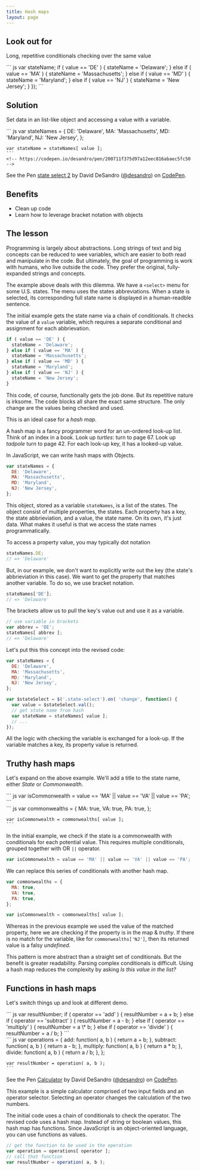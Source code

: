 ```yaml
---
title: Hash maps
layout: page
---
```


<div class="duo code-compare">
  <div class="duo__cell code-compare__nay">
    <h2>Look out for</h2>
    <p>Long, repetitive conditionals checking over the same value</p>
    ``` js
    var stateName;
      if ( value == 'DE' ) {
        stateName = 'Delaware';
      } else if ( value == 'MA' ) {
        stateName = 'Massachusetts';
      } else if ( value == 'MD' ) {
        stateName = 'Maryland';
      } else if ( value == 'NJ' ) {
        stateName = 'New Jersey';
      }
    });
    ```
    <!-- https://codepen.io/desandro/pen/e6366654a1566325c6c471adf2a9a2a2/ -->
  </div>
  <div class="duo__cell code-compare__yay">
    <h2>Solution</h2>
    <p>Set data in an list-like object and accessing a value with a variable.</p>
    ``` js
    var stateNames = {
      DE: 'Delaware',
      MA: 'Massachusetts',
      MD: 'Maryland',
      NJ: 'New Jersey',
    };

    var stateName = stateNames[ value ];
    ```
    <!-- https://codepen.io/desandro/pen/200711f375d97a12eec816abaec5fc50 -->
  </div>
</div>

<!-- html-in-md <div class="lesson-content"> -->

<p data-height="300" data-theme-id="dark" data-slug-hash="200711f375d97a12eec816abaec5fc50" data-default-tab="result" data-user="desandro" data-embed-version="2" data-pen-title="state select 2" class="codepen">See the Pen <a href="https://codepen.io/desandro/pen/200711f375d97a12eec816abaec5fc50/">state select 2</a> by David DeSandro (<a href="https://codepen.io/desandro">@desandro</a>) on <a href="https://codepen.io">CodePen</a>.</p>

## Benefits

+ Clean up code
+ Learn how to leverage bracket notation with objects

## The lesson

Programming is largely about abstractions. Long strings of text and big concepts can be reduced to wee variables, which are easier to both read and manipulate in the code. But ultimately, the goal of programming is work with humans, who live outside the code. They prefer the original, fully-expanded strings and concepts.

The example above deals with this dilemma. We have a `<select>` menu for some U.S. states. The menu uses the states abbreviations. When a state is selected, its corresponding full state name is displayed in a human-readble sentence.

The initial example gets the state name via a chain of conditionals. It checks the value of a `value` variable, which requires a separate conditional and assignment for each abbrievation.

``` js
if ( value == 'DE' ) {
  stateName = 'Delaware';
} else if ( value == 'MA' ) {
  stateName = 'Massachusetts';
} else if ( value == 'MD' ) {
  stateName = 'Maryland';
} else if ( value == 'NJ' ) {
  stateName = 'New Jersey';
}
```

This code, of course, functionally gets the job done. But its repetitive nature is irksome. The code blocks all share the exact same structure. The only change are the values being checked and used.

This is an ideal case for a _hash map_.

A hash map is a fancy programmer word for an un-ordered look-up list. Think of an index in a book. Look up _turtles_: turn to page 67. Look up _tadpole_ turn to page 42. For each look-up key, it has a looked-up value.

In JavaScript, we can write hash maps with Objects.

``` js
var stateNames = {
  DE: 'Delaware',
  MA: 'Massachusetts',
  MD: 'Maryland',
  NJ: 'New Jersey',
};
```

This object, stored as a variable `stateNames`, is a list of the states. The object consist of multiple properties, the states. Each property has a key, the state abbrieviation, and a value, the state name. On its own, it's just data. What makes it useful is that we access the state names programmatically.

To access a property value, you may typically dot notation

``` js
stateNames.DE;
// => 'Delaware'
```

But, in our example, we don't want to explicitly write out the key (the state's abbrieviation in this case). We want to get the property that matches another variable. To do so, we use bracket notation.

``` js
stateNames['DE'];
// => 'Delaware'
```

The brackets allow us to pull the key's value out and use it as a variable.

``` js
// use variable in brackets
var abbrev = 'DE';
stateNames[ abbrev ];
// => 'Delaware'
```

Let's put this this concept into the revised code:

``` js
var stateNames = {
  DE: 'Delaware',
  MA: 'Massachusetts',
  MD: 'Maryland',
  NJ: 'New Jersey',
};

var $stateSelect = $('.state-select').on( 'change', function() {
  var value = $stateSelect.val();
  // get state name from hash
  var stateName = stateNames[ value ];
  // ...
});
```

All the logic with checking the variable is exchanged for a look-up. If the variable matches a key, its property value is returned.

## Truthy hash maps

Let's expand on the above example. We'll add a title to the state name, either _State_ or _Commonwealth_.

</div>

<div class="duo code-compare">
  <div class="duo__cell code-compare__nay">
    ``` js
    var isCommonwealth = value == 'MA' ||
      value == 'VA' || value == 'PA';
    ```
  </div>
  <div class="duo__cell code-compare__yay">
    ``` js
    var commonwealths = {
      MA: true,
      VA: true,
      PA: true,
    };

    var isCommonwealth = commonwealths[ value ];
    ```
  </div>
</div>

<!-- html-in-md <div class="lesson-content"> -->

In the initial example, we check if the state is a commonwealth with conditionals for each potential value. This requires multiple conditionals, grouped together with OR `||` operator.

``` js
var isCommonwealth = value == 'MA' || value == 'VA' || value == 'PA';
```

We can replace this series of conditionals with another hash map.

``` js
var commonwealths = {
  MA: true,
  VA: true,
  PA: true,
};

var isCommonwealth = commonwealths[ value ];
```

Whereas in the previous example we used the value of the matched property, here we are checking if the property is in the map & _truthy_. If there is no match for the variable, like for `commonwealths['NJ']`, then its returned value is a falsy _undefined_.

This pattern is more abstract than a straight set of conditionals. But the benefit is greater readability. Parsing complex conditionals is difficult. Using a hash map reduces the complexity by asking _Is this value in the list?_

## Functions in hash maps


<p>Let's switch things up and look at different demo.</p>

<!-- html-in-md </div> -->

<div class="duo code-compare">
  <div class="duo__cell code-compare__nay">
    ``` js
    var resultNumber;
    if ( operator == 'add' ) {
      resultNumber = a + b;
    } else if ( operator == 'subtract' ) {
      resultNumber = a - b;
    } else if ( operator == 'multiply' ) {
      resultNumber = a \* b;
    } else if ( operator == 'divide' ) {
      resultNumber = a / b;
    }
    ```
  </div>
  <div class="duo__cell code-compare__yay">
    ``` js
    var operations = {
      add: function( a, b ) {
        return a + b;
      },
      subtract: function( a, b ) {
        return a - b;
      },
      multiply: function( a, b ) {
        return a * b;
      },
      divide: function( a, b ) {
        return a / b;
      },
    };

    var resultNumber = operation( a, b );
    ```
  </div>
</div>

<!-- html-in-md <div class="lesson-content"> -->

<p data-height="300" data-theme-id="dark" data-slug-hash="28905ad8756fe1a4bb3033d70fed52a2" data-default-tab="result" data-user="desandro" data-embed-version="2" data-pen-title="Calculator" class="codepen">See the Pen <a href="https://codepen.io/desandro/pen/28905ad8756fe1a4bb3033d70fed52a2/">Calculator</a> by David DeSandro (<a href="https://codepen.io/desandro">@desandro</a>) on <a href="https://codepen.io">CodePen</a>.</p>
<script async src="https://production-assets.codepen.io/assets/embed/ei.js"></script>

<p>This example is a simple calculator comprised of two input fields and an operator selector. Selecting an operator changes the calculation of the two numbers.</p>

<p>The initial code uses a chain of conditionals to check the operator. The revised code uses a hash map. Instead of string or boolean values, this hash map has functions. Since JavaScript is an object-oriented language, you can use functions as values.</p>

``` js
// get the function to be used in the operation
var operation = operations[ operator ];
// call that function
var resultNumber = operation( a, b );
```

<!-- html-in-md </div> -->